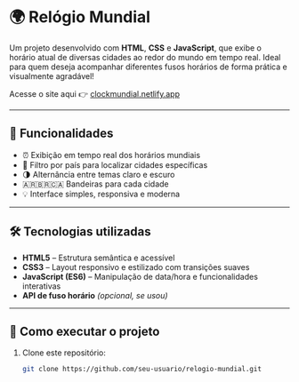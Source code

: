# 🌍 Relógio Mundial

Um projeto desenvolvido com **HTML**, **CSS** e **JavaScript**, que exibe o horário atual de diversas cidades ao redor do mundo em tempo real. Ideal para quem deseja acompanhar diferentes fusos horários de forma prática e visualmente agradável!


Acesse o site aqui 👉 [clockmundial.netlify.app](https://clockmundial.netlify.app/)

---

## 🚀 Funcionalidades

- ⏰ Exibição em tempo real dos horários mundiais
- 📍 Filtro por país para localizar cidades específicas
- 🌗 Alternância entre temas claro e escuro
- 🇦🇷🇧🇷🇨🇦 Bandeiras para cada cidade
- 💡 Interface simples, responsiva e moderna

---

## 🛠 Tecnologias utilizadas

- **HTML5** – Estrutura semântica e acessível
- **CSS3** – Layout responsivo e estilizado com transições suaves
- **JavaScript (ES6)** – Manipulação de data/hora e funcionalidades interativas
- **API de fuso horário** *(opcional, se usou)*

---

## 📁 Como executar o projeto

1. Clone este repositório:
   ```bash
   git clone https://github.com/seu-usuario/relogio-mundial.git
